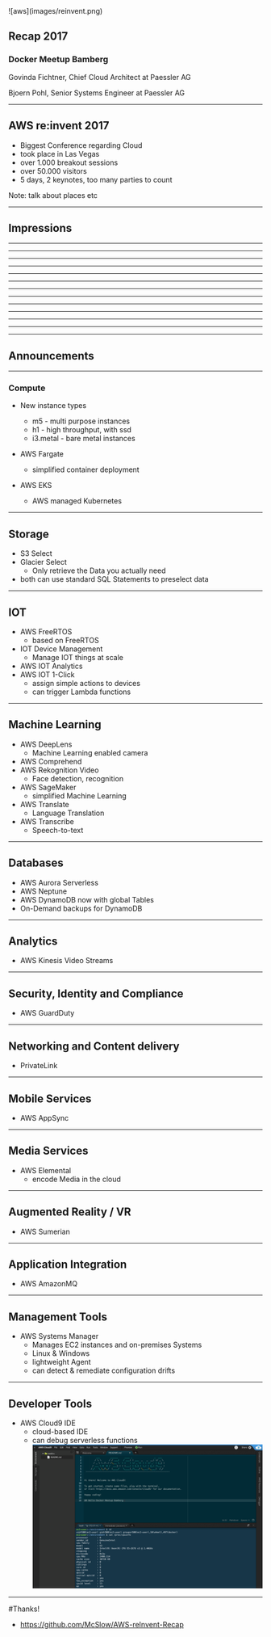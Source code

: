 <section data-state="no-title-footer">
<!-- .slide: data-background="images/back_title.jpg" -->
![aws](images/reinvent.png)

## Recap 2017 
### Docker Meetup Bamberg 

 Govinda Fichtner, Chief Cloud Architect at Paessler AG 

 Bjoern Pohl, Senior Systems Engineer at Paessler AG

---

## AWS re:invent 2017 

<!-- .slide: data-background="images/campusmap.jpg" -->
* Biggest Conference regarding Cloud 
* took place in Las Vegas
* over 1.000 breakout sessions
* over 50.000 visitors 
* 5 days, 2 keynotes, too many parties to count

Note: talk about places etc

---

## Impressions

---
<!-- .slide: data-background="images/registration.jpg" -->
---
<!-- .slide: data-background="images/awswall.jpg" -->
---
<!-- .slide: data-background="images/floodedfloors.jpg" -->
---
<!-- .slide: data-background="images/floor.jpg" -->
---
<!-- .slide: data-background="images/rooms.jpg" -->
---
<!-- .slide: data-background="images/replay1.jpg" -->
---
<!-- .slide: data-background="images/replay5.jpg" -->
---
<!-- .slide: data-background="images/tao.jpg" -->
---
<!-- .slide: data-background="images/replay3.jpg" -->
---
<!-- .slide: data-background="images/tiship.jpg" -->
---
<!-- .slide: data-background="images/vegas1.jpg" -->
---
<!-- .slide: data-background="images/casino.jpg" -->
---
## Announcements

---

### Compute

* New instance types
  * m5 - multi purpose instances<!-- .element: class="fragment" data-fragment-index="1" -->
  * h1 - high throughput, with ssd <!-- .element: class="fragment" data-fragment-index="2" -->
  * i3.metal - bare metal instances<!-- .element: class="fragment" data-fragment-index="3" -->

* AWS Fargate<!-- .element: class="fragment" data-fragment-index="4" -->
  * simplified container deployment<!-- .element: class="fragment" data-fragment-index="5" -->

* AWS EKS<!-- .element: class="fragment" data-fragment-index="6" -->
  * AWS managed Kubernetes<!-- .element: class="fragment" data-fragment-index="7" -->


---

## Storage

* S3 Select
* Glacier Select
  * Only retrieve the Data you actually need
* both can use standard SQL Statements to preselect data

---

## IOT

* AWS FreeRTOS
  * based on FreeRTOS
* IOT Device Management
  * Manage IOT things at scale
* AWS IOT Analytics
* AWS IOT 1-Click
  * assign simple actions to devices
  * can trigger Lambda functions

---

## Machine Learning

* AWS DeepLens
  * Machine Learning enabled camera
* AWS Comprehend
* AWS Rekognition Video
  * Face detection, recognition
* AWS SageMaker
  * simplified Machine Learning
* AWS Translate
  * Language Translation
* AWS Transcribe
  * Speech-to-text

---

## Databases

* AWS Aurora Serverless
* AWS Neptune
* AWS DynamoDB now with global Tables
* On-Demand backups for DynamoDB

---

## Analytics

* AWS Kinesis Video Streams

---

## Security, Identity and Compliance

* AWS GuardDuty

---

## Networking and Content delivery

* PrivateLink

---

## Mobile Services

* AWS AppSync

---

## Media Services

* AWS Elemental
  * encode Media in the cloud

---

## Augmented Reality / VR

* AWS Sumerian

---

## Application Integration

* AWS AmazonMQ 

---

## Management Tools

* AWS Systems Manager
  * Manages EC2 instances and on-premises Systems
  * Linux & Windows
  * lightweight Agent
  * can detect & remediate configuration drifts
---

## Developer Tools

* AWS Cloud9 IDE
  * cloud-based IDE 
  * can debug serverless functions
![cloud9](images/cloud9.png)
---
<!-- .slide: data-background="images/redrock3.jpg" -->


#Thanks!

* https://github.com/McSlow/AWS-reInvent-Recap 


